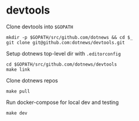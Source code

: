 # devtools

Clone devtools into `$GOPATH`

```
mkdir -p $GOPATH/src/github.com/dotnews && cd $_
git clone git@github.com:dotnews/devtools.git
```

Setup dotnews top-level dir with `.editorconfig`

```
cd $GOPATH/src/github.com/dotnews/devtools
make link
```

Clone dotnews repos

```
make pull
```

Run docker-compose for local dev and testing

```
make dev
```
